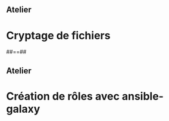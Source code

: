 <!-- .slide: class="exercice" -->
## Atelier

# Cryptage de fichiers

##==##

<!--.slide: class="exercice" -->
## Atelier
# Création de rôles avec ansible-galaxy
